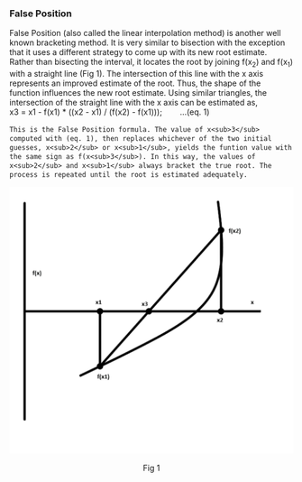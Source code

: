 <h3>False Position</h3>

<p>
    False Position (also called the linear interpolation method) is another well known bracketing method. It is very similar to bisection with the exception that it uses a different strategy to come up with its new root estimate. Rather than bisecting the interval, it locates the root by joining f(x<sub>2</sub>) and f(x<sub>1</sub>) with a straight line (Fig 1). The intersection of this line with the x axis represents an improved estimate of the root. Thus, the shape of the function influences the new root estimate. Using similar triangles, the intersection of the straight line with the x axis can be estimated as, <br>
    x3 = x1 - f(x1) * ((x2 - x1) / (f(x2) - f(x1))); &nbsp;&nbsp;&nbsp;&nbsp;&nbsp;&nbsp; ...(eq. 1)
    <br>

    This is the False Position formula. The value of x<sub>3</sub> computed with (eq. 1), then replaces whichever of the two initial guesses, x<sub>2</sub> or x<sub>1</sub>, yields the funtion value with the same sign as f(x<sub>3</sub>). In this way, the values of x<sub>2</sub> and x<sub>1</sub> always bracket the true root. The process is repeated until the root is estimated adequately.
</p>

<p style="text-align: center;"><img src="./images/fig1.png"></p>
<p style="text-align: center;"> Fig 1 </p>